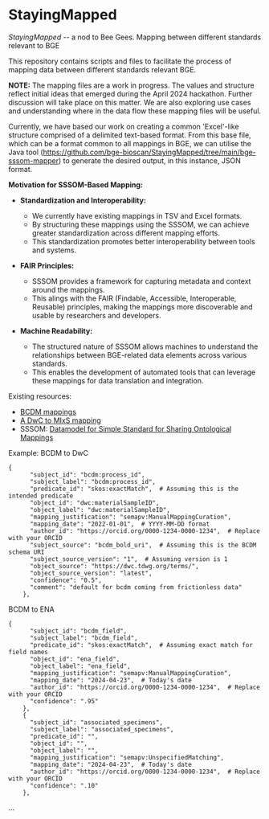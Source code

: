 # StayingMapped
*StayingMapped* -- a nod to Bee Gees. 
Mapping between different standards relevant to BGE

This repository contains scripts and files to facilitate the process of mapping data between different standards relevant BGE. 

**NOTE:** The mapping files are a work in progress. The values and structure reflect initial ideas that emerged during the April 2024 hackathon. Further discussion will take place on this matter. We are also exploring use cases and understanding where in the data flow these mapping files will be useful. 

Currently, we have based our work on creating a common 'Excel'-like structure comprised of a delimited text-based format. From this base file, which can be a format common to all mappings in BGE, we can utilise the Java tool (https://github.com/bge-bioscan/StayingMapped/tree/main/bge-sssom-mapper) to generate the desired output, in this instance, JSON format. 

**Motivation for SSSOM-Based Mapping:**

- **Standardization and Interoperability:** 
    * We currently have existing mappings in TSV and Excel formats. 
    * By structuring these mappings using the SSSOM, we can achieve greater standardization across different mapping efforts.
    * This standardization promotes better interoperability between tools and systems. 

- **FAIR Principles:** 
    * SSSOM provides a framework for capturing metadata and context around the mappings. 
    * This alings with the FAIR (Findable, Accessible, Interoperable, Reusable) principles, making the mappings more discoverable and usable by researchers and developers. 

- **Machine Readability:** 
    * The structured nature of SSSOM allows machines to understand the relationships between BGE-related data elements across various standards. 
    * This enables the development of automated tools that can leverage these mappings for data translation and integration.




Existing resources: 

- [BCDM mappings](https://github.com/DNAdiversity/BCDM/tree/main)
- [A DwC to MIxS mapping](https://github.com/tdwg/gbwg/tree/main/dwc-mixs/mapping)
- SSSOM: [Datamodel for Simple Standard for Sharing Ontological Mappings](https://mapping-commons.github.io/sssom/)


Example: 
BCDM to DwC 

```
{
      "subject_id": "bcdm:process_id",
      "subject_label": "bcdm:process_id",
      "predicate_id": "skos:exactMatch",  # Assuming this is the intended predicate
      "object_id": "dwc:materialSampleID",
      "object_label": "dwc:materialSampleID",
      "mapping_justification": "semapv:ManualMappingCuration",
      "mapping_date": "2022-01-01",  # YYYY-MM-DD format
      "author_id": "https://orcid.org/0000-1234-0000-1234",  # Replace with your ORCID
      "subject_source": "bcdm_bold_uri",  # Assuming this is the BCDM schema URI
      "subject_source_version": "1",  # Assuming version is 1
      "object_source": "https://dwc.tdwg.org/terms/",
      "object_source_version": "latest",
      "confidence": "0.5",
      "comment": "default for bcdm coming from frictionless data"
    },
```
BCDM to ENA 


```
{
      "subject_id": "bcdm_field",
      "subject_label": "bcdm_field",
      "predicate_id": "skos:exactMatch",  # Assuming exact match for field names
      "object_id": "ena_field",
      "object_label": "ena_field",
      "mapping_justification": "semapv:ManualMappingCuration",
      "mapping_date": "2024-04-23",  # Today's date
      "author_id": "https://orcid.org/0000-1234-0000-1234",  # Replace with your ORCID
      "confidence": ".95"
    },
    {
      "subject_id": "associated_specimens",
      "subject_label": "associated_specimens",
      "predicate_id": "",  
      "object_id": "",
      "object_label": "",
      "mapping_justification": "semapv:UnspecifiedMatching",
      "mapping_date": "2024-04-23",  # Today's date
      "author_id": "https://orcid.org/0000-1234-0000-1234",  # Replace with your ORCID
      "confidence": ".10"
    },

```

...


